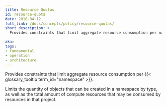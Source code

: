 ```yaml
---
title: Resource Quotas
id: resource-quota
date: 2018-04-12
full_link: /docs/concepts/policy/resource-quotas/
short_description: >
  Provides constraints that limit aggregate resource consumption per namespace.

aka: 
tags:
- fundamental
- operation
- architecture
---
```

 Provides constraints that limit aggregate resource consumption per {{< glossary_tooltip term_id="namespace" >}}.

<!--more--> 

Limits the quantity of objects that can be created in a namespace by type, as well as the total amount of compute resources that may be consumed by resources in that project.

